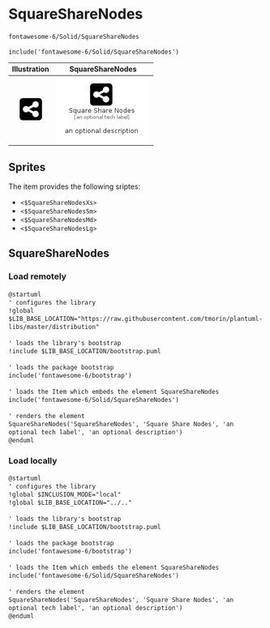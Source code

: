 # SquareShareNodes


```text
fontawesome-6/Solid/SquareShareNodes
```

```text
include('fontawesome-6/Solid/SquareShareNodes')
```



| Illustration | SquareShareNodes |
| :---: | :---: |
| ![illustration for Illustration](../../fontawesome-6/Solid/SquareShareNodes.png) | ![illustration for SquareShareNodes](../../fontawesome-6/Solid/SquareShareNodes.Local.png) |



## Sprites
The item provides the following sriptes:

- `<$SquareShareNodesXs>`
- `<$SquareShareNodesSm>`
- `<$SquareShareNodesMd>`
- `<$SquareShareNodesLg>`





## SquareShareNodes

### Load remotely
```plantuml
@startuml
' configures the library
!global $LIB_BASE_LOCATION="https://raw.githubusercontent.com/tmorin/plantuml-libs/master/distribution"

' loads the library's bootstrap
!include $LIB_BASE_LOCATION/bootstrap.puml

' loads the package bootstrap
include('fontawesome-6/bootstrap')

' loads the Item which embeds the element SquareShareNodes
include('fontawesome-6/Solid/SquareShareNodes')

' renders the element
SquareShareNodes('SquareShareNodes', 'Square Share Nodes', 'an optional tech label', 'an optional description')
@enduml
```

### Load locally
```plantuml
@startuml
' configures the library
!global $INCLUSION_MODE="local"
!global $LIB_BASE_LOCATION="../.."

' loads the library's bootstrap
!include $LIB_BASE_LOCATION/bootstrap.puml

' loads the package bootstrap
include('fontawesome-6/bootstrap')

' loads the Item which embeds the element SquareShareNodes
include('fontawesome-6/Solid/SquareShareNodes')

' renders the element
SquareShareNodes('SquareShareNodes', 'Square Share Nodes', 'an optional tech label', 'an optional description')
@enduml
```

